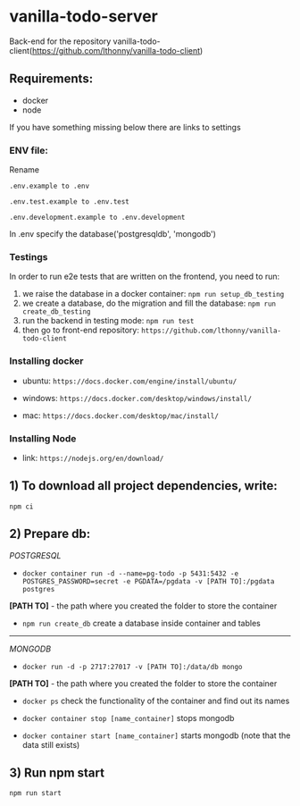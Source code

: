 # vanilla-todo-server
Back-end for the repository vanilla-todo-client(https://github.com/lthonny/vanilla-todo-client)

## Requirements: 
  - docker
  - node

If you have something missing below there are links to settings

### ENV file:

Rename 
    
    .env.example to .env
    
    .env.test.example to .env.test
    
    .env.development.example to .env.development

In .env specify the database('postgresqldb', 'mongodb')
  
### Testings

In order to run e2e tests that are written on the frontend, you need to run:

1) we raise the database in a docker container: ```npm run setup_db_testing```
2) we create a database, do the migration and fill the database: ```npm run create_db_testing```
3) run the backend in testing mode: ```npm run test```
4) then go to front-end repository: ```https://github.com/lthonny/vanilla-todo-client```

### Installing docker

+ ubuntu: `https://docs.docker.com/engine/install/ubuntu/`

+ windows: `https://docs.docker.com/desktop/windows/install/`

+ mac: `https://docs.docker.com/desktop/mac/install/`

### Installing Node

+ link: `https://nodejs.org/en/download/`

## 1) To download all project dependencies, write:
  
  `npm ci`

## 2) Prepare db:

*POSTGRESQL*

   - `docker container run -d --name=pg-todo -p 5431:5432 -e POSTGRES_PASSWORD=secret -e PGDATA=/pgdata -v [PATH TO]:/pgdata postgres`
 
   **[PATH TO]** - the path where you created the folder to store the container

   - `npm run create_db` create a database inside container and tables

---

*MONGODB*
    
   - `docker run -d -p 2717:27017 -v [PATH TO]:/data/db mongo`
    
  **[PATH TO]** - the path where you created the folder to store the container
    
   - `docker ps` check the functionality of the container and find out its names
    
   - `docker container stop [name_container]` stops mongodb
    
   - `docker container start [name_container]` starts mongodb (note that the data still exists)
 
## 3) Run npm start

  `npm run start`
